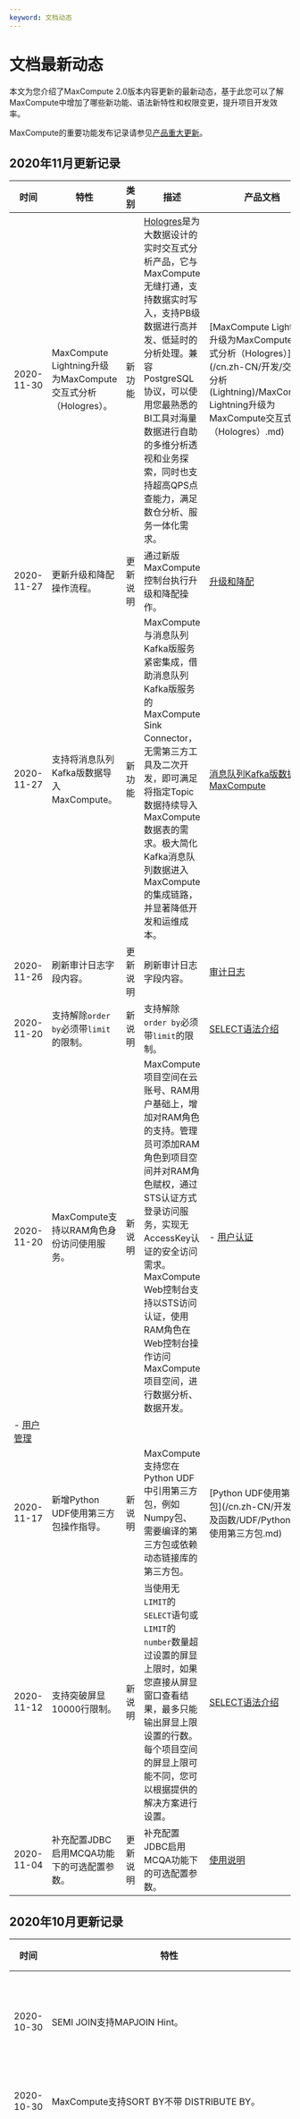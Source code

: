 ```yaml
---
keyword: 文档动态
---
```


# 文档最新动态

本文为您介绍了MaxCompute 2.0版本内容更新的最新动态，基于此您可以了解MaxCompute中增加了哪些新功能、语法新特性和权限变更，提升项目开发效率。

MaxCompute的重要功能发布记录请参见[产品重大更新](https://www.aliyun.com/product/new?spm=5176.7944453.1265056.211view.111f52df4vEBpy&category=19&product=80)。

## 2020年11月更新记录

|时间|特性|类别|描述|产品文档|
|--|--|--|--|----|
|2020-11-30|MaxCompute Lightning升级为MaxCompute交互式分析（Hologres）。|新功能|[Hologres](/cn.zh-CN/产品简介/什么是Hologres.md)是为大数据设计的实时交互式分析产品，它与MaxCompute无缝打通，支持数据实时写入，支持PB级数据进行高并发、低延时的分析处理。兼容PostgreSQL协议，可以使用您最熟悉的BI工具对海量数据进行自助的多维分析透视和业务探索，同时也支持超高QPS点查能力，满足数仓分析、服务一体化需求。|[MaxCompute Lightning升级为MaxCompute交互式分析（Hologres）](/cn.zh-CN/开发/交互式分析 (Lightning)/MaxCompute Lightning升级为MaxCompute交互式分析（Hologres）.md)|
|2020-11-27|更新升级和降配操作流程。|更新说明|通过新版MaxCompute控制台执行升级和降配操作。|[升级和降配](/cn.zh-CN/产品定价/升级和降配.md)|
|2020-11-27|支持将消息队列Kafka版数据导入MaxCompute。|新功能|MaxCompute与消息队列Kafka版服务紧密集成，借助消息队列Kafka版服务的MaxCompute Sink Connector，无需第三方工具及二次开发，即可满足将指定Topic数据持续导入MaxCompute数据表的需求。极大简化Kafka消息队列数据进入MaxCompute的集成链路，并显著降低开发和运维成本。|[消息队列Kafka版数据导入MaxCompute](/cn.zh-CN/开发/数据上传下载/消息队列Kafka版数据导入MaxCompute.md)|
|2020-11-26|刷新审计日志字段内容。|更新说明|刷新审计日志字段内容。|[审计日志](/cn.zh-CN/管理/审计日志.md)|
|2020-11-20|支持解除`order by`必须带`limit`的限制。|新说明|支持解除`order by`必须带`limit`的限制。|[SELECT语法介绍](/cn.zh-CN/开发/SQL及函数/SELECT语句/SELECT语法介绍.md)|
|2020-11-20|MaxCompute支持以RAM角色身份访问使用服务。|新说明|MaxCompute项目空间在云账号、RAM用户基础上，增加对RAM角色的支持。管理员可添加RAM角色到项目空间并对RAM角色赋权，通过STS认证方式登录访问服务，实现无AccessKey认证的安全访问需求。MaxCompute Web控制台支持以STS访问认证，使用RAM角色在Web控制台操作访问MaxCompute项目空间，进行数据分析、数据开发。|-   [用户认证](/cn.zh-CN/管理/安全管理详解/用户及授权管理/用户认证.md)
-   [用户管理](/cn.zh-CN/管理/安全管理详解/用户及授权管理/用户管理.md) |
|2020-11-17|新增Python UDF使用第三方包操作指导。|新说明|MaxCompute支持您在Python UDF中引用第三方包，例如Numpy包、需要编译的第三方包或依赖动态链接库的第三方包。|[Python UDF使用第三方包](/cn.zh-CN/开发/SQL及函数/UDF/Python UDF使用第三方包.md)|
|2020-11-12|支持突破屏显10000行限制。|新说明|当使用无`LIMIT`的`SELECT`语句或`LIMIT`的`number`数量超过设置的屏显上限时，如果您直接从屏显窗口查看结果，最多只能输出屏显上限设置的行数。每个项目空间的屏显上限可能不同，您可以根据提供的解决方案进行设置。|[SELECT语法介绍](/cn.zh-CN/开发/SQL及函数/SELECT语句/SELECT语法介绍.md)|
|2020-11-04|补充配置JDBC启用MCQA功能下的可选配置参数。|更新说明|补充配置JDBC启用MCQA功能下的可选配置参数。|[使用说明](/cn.zh-CN/开发/查询加速（MCQA）/使用说明.md)|

## 2020年10月更新记录

|时间|特性|类别|描述|产品文档|
|--|--|--|--|----|
|2020-10-30|SEMI JOIN支持MAPJOIN Hint。|更新说明|SEMI JOIN支持MAPJOIN Hint，提高LEFT SEMI或ANTI JOIN的性能，为数据倾斜问题提供解决方案。|[SEMI JOIN](/cn.zh-CN/开发/SQL及函数/SELECT语句/SEMI JOIN.md)|
|2020-10-30|MaxCompute支持SORT BY不带 DISTRIBUTE BY。|更新说明|MaxCompute支持不带DISTRIBUTE BY的SORT BY，提供数据重排的解决方案，提高SQL执行的过滤性能。|[SELECT语法介绍](/cn.zh-CN/开发/SQL及函数/SELECT语句/SELECT语法介绍.md)|
|2020-10-30|INSERT命令支持ZORDER BY子句，提升查询时的过滤性能。|新功能|支持把数据相近的行排列在一起，提升查询时的过滤性能，同时降低存储成本。|[更新表数据（INSERT OVERWRITE and INSERT INTO）](/cn.zh-CN/开发/SQL及函数/INSERT语句/更新表数据（INSERT OVERWRITE and INSERT INTO）.md)|
|2020-10-30|支持通过条件筛选方式批量删除分区。|新功能|如果用户希望一次性删除符合某个规则条件的一个或多个分区，可以使用条件表达式匹配分区进行批量删除。|[分区和列操作](/cn.zh-CN/开发/SQL及函数/DDL语句/分区和列操作.md)|
|2020-10-30|OSS外部表CSV或TSV文件支持GBK编码格式。|更新说明|`odps.text.option.encoding`属性支持GBK编码格式。|[内置Extractor访问OSS](/cn.zh-CN/开发/外部表/内置Extractor访问OSS.md)|
|2020-10-30|时间函数YEAR/QUARTER/MONTH/DAY/HOUR/MINUTE/SECOND增加对DATETIME输入数据类型的支持。|更新说明|时间函数YEAR/QUARTER/MONTH/DAY/HOUR/MINUTE/SECOND增加对DATETIME输入数据类型的支持。|[日期函数](/cn.zh-CN/开发/SQL及函数/内建函数/日期函数.md)|
|2020-10-30|新增WIDTH\_BUCKET函数。|新功能|支持获取某个字段值落入的分组编号。|[数学函数](/cn.zh-CN/开发/SQL及函数/内建函数/数学函数.md)|
|2020-10-12|查询加速（MCQA）功能商业化。|更新说明|查询加速（MCQA）功能商业化，正式开始收费。|[MCQA概述](/cn.zh-CN/开发/查询加速（MCQA）/概述.md)|
|2020-10-10|支持修改表的聚簇属性。|新说明|新增修改表的聚簇属性说明。|[表操作](/cn.zh-CN/开发/SQL及函数/DDL语句/表操作.md)|

## 2020年9月更新记录

|时间|特性|类别|描述|产品文档|
|--|--|--|--|----|
|2020-09-30|MaxCompute控制台改版。|新功能|MaxCompute控制台改版，新版用户界面和新功能简化了用户在开通服务、创建项目、管理及监控计算资源和分析SQL查询结果等方面的操作。|-   [开通MaxCompute](/cn.zh-CN/准备工作/开通MaxCompute.md)
-   [创建项目空间](/cn.zh-CN/准备工作/创建项目空间.md)
-   [快速体验MaxCompute](/cn.zh-CN/快速入门/快速体验MaxCompute.md)
-   [查询编辑器](/cn.zh-CN/工具及下载/查询编辑器.md) |
|2020-09-17|新增创建RAM用户描述。|新说明|新增创建RAM用户描述。|[创建RAM用户](/cn.zh-CN/准备工作/创建RAM用户.md)|
|2020-09-11|新增Logview 2.0功能。|新功能|Logview 2.0扩展了MaxCompute作业的监控指标，提供作业回放功能，新增Fuxi Sensor支持查看作业内存及CPU使用情况。|[使用Logview 2.0查看Job运行信息](/cn.zh-CN/开发/Job运行信息查看/使用Logview 2.0查看Job运行信息.md)|
|2020-09-08|更新服务注销说明。|更新说明|更新服务注销操作说明。|[服务注销与资源释放](/cn.zh-CN/产品定价/服务注销与资源释放.md)|
|2020-09-03|更新Tunnel Upload说明。|更新说明|更新Tunnel Upload命令使用说明。|[Tunnel命令参考](/cn.zh-CN/开发/数据上传下载/使用Tunnel命令上传下载数据/Tunnel命令参考.md)|
|2020-09-01|新增BigQuery数据迁移至MaxCompute最佳实践。|新实践|为您介绍如何将BigQuery数据迁移至MaxCompute。|[BigQuery数据迁移至MaxCompute](/cn.zh-CN/最佳实践/数据迁移/BigQuery数据迁移至MaxCompute.md)|
|2020-09-01|新增Amazon Redshift数据迁移至MaxCompute最佳实践。|新实践|为您介绍如何将Amazon Redshift数据迁移至MaxCompute。|[Amazon Redshift数据迁移至MaxCompute](/cn.zh-CN/最佳实践/数据迁移/Amazon Redshift数据迁移至MaxCompute.md)|
|2020-09-01|新增内建函数常见问题。|新说明|为您介绍内建函数的常见问题。|[内建函数](/cn.zh-CN/常见问题/SQL/内建函数.md)|

## 2020年8月更新记录

|时间|特性|类别|描述|产品文档|
|--|--|--|--|----|
|2020-08-20|新增查询加速（MCQA）功能。|新功能|为您介绍MaxCompute查询加速MCQA（MaxCompute Query Acceleration）功能，并帮助您了解该功能的系统架构、关键特性、应用场景、使用限制和使用说明。|[MCQA概述](/cn.zh-CN/开发/查询加速（MCQA）/概述.md)|
|2020-08-20|新增备份存储计费详情。|更新说明|为您介绍备份存储计费详情。|[存储费用（按量计费）](/cn.zh-CN/产品定价/存储费用（按量计费）.md)|
|2020-08-17|新增数据科学（Mars）和备份存储计费方式。|更新说明|为您介绍数据科学（Mars）和备份存储计费方式。|[计费方式](/cn.zh-CN/产品定价/计费方式.md)|
|2020-08-17|新增数据科学（Mars）和查询加速（MCQA）计费详情。|更新说明|为您介绍数据科学（Mars）和查询加速（MCQA）计费详情。|[计算费用（按量计费）](/cn.zh-CN/产品定价/计算费用（按量计费）.md)|
|2020-08-05|新增SERDEPROPERTIES支持的属性项`odps.text.option.use.quote`。|新说明|指定是否识别CSV的列分隔符`"`。|[内置Extractor访问OSS](/cn.zh-CN/开发/外部表/内置Extractor访问OSS.md)|

## 2020年7月更新记录

|时间|特性|类别|描述|产品文档|
|--|--|--|--|----|
|2020-07-29|新增迁移MaxCompute数据至OTS最佳实践。|新实践|为您介绍如何将MaxCompute数据迁移至表格存储OTS。|[MaxCompute数据迁移至OTS](/cn.zh-CN/最佳实践/数据迁移/MaxCompute数据迁移至OTS.md)|
|2020-07-29|新增迁移MaxCompute数据至OSS最佳实践。|新实践|为您介绍如何使用DataWorks的数据同步功能将MaxCompute数据迁移至对象存储OSS。|[MaxCompute数据迁移至OSS](/cn.zh-CN/最佳实践/数据迁移/MaxCompute数据迁移至OSS.md)|
|2020-07-24|新增数据加密功能。|新功能|MaxCompute支持通过密钥管理服务KMS（Key Management Service）对数据进行加密存储，提供数据静态保护能力，满足企业监管和安全合规需求。|[数据加密](/cn.zh-CN/管理/数据加密.md)|
|2020-07-23|新增聚合函数。|新说明|新增`APPROX_DISTINCT`、`ANY_VALUE`、`ARG_MAX`和`ARG_MIN`函数。|[聚合函数](/cn.zh-CN/开发/SQL及函数/内建函数/聚合函数.md)|
|2020-07-23|Python UDF增加支持的数据类型。|新说明|Python UDF增加支持的数据类型。|-   [Python 2 UDF](/cn.zh-CN/开发/SQL及函数/UDF/Python 2 UDF.md)
-   [Python 3 UDF](/cn.zh-CN/开发/SQL及函数/UDF/Python 3 UDF.md) |
|2020-07-23|新增SQL语言定义函数。|新功能|MaxCompute支持通过SQL语言定义函数（SQL Function）在SQL脚本中使用SQL定义的UDF。|[SQL语言定义函数](/cn.zh-CN/开发/SQL及函数/UDF/SQL语言定义函数.md)|
|2020-07-23|新增代码嵌入式UDF。|新功能|MaxCompute支持通过代码嵌入式UDF（Embedded UDF）将Java或Python代码嵌入SQL脚本。|-   [代码嵌入式UDF](/cn.zh-CN/开发/SQL及函数/UDF/代码嵌入式UDF.md)
-   [UDT示例](/cn.zh-CN/开发/SQL及函数/UDT/UDT示例.md) |
|2020-07-23|MaxCompute的包年包月项目支持对指定SQL作业使用按量计费资源。|新功能|MaxCompute管家支持设置包年包月项目使用包年包月CU资源，而项目中的某些作业使用按量计费CU资源。只支持设置SQL类型作业使用按量计费CU资源。|[包年包月项目使用按量计费资源](/cn.zh-CN/管理/资源和作业管理/包年包月项目使用按量计费资源.md)|
|2020-07-23|MaxCompute管家升级。|更新功能|MaxCompute管家支持如下新功能： -   支持对包年包月项目的配额组设置分时时间段。
-   支持对包年包月项目设置按量计费配额组。
-   **项目**页面增加按量计费项目。
-   **作业**页面增加按量计费项目作业快照。

|[MaxCompute管家](/cn.zh-CN/管理/资源和作业管理/MaxCompute管家.md)|
|2020-07-23|新增包年包月作业优先级功能。|新功能|新增包年包月作业优先级功能，并提供开启、设置和查看作业优先级的操作指导。|[作业优先级](/cn.zh-CN/管理/资源和作业管理/作业优先级.md)|
|2020-07-02|新增备份与恢复功能。|新功能|新增备份与恢复功能，并提供相关操作命令和参考示例。|[备份与恢复](/cn.zh-CN/管理/备份与恢复.md)|

## 2020年6月更新记录

|时间|特性|类别|描述|产品文档|
|--|--|--|--|----|
|2020-06-03|新增Tunnel overwrite命令。|新说明|支持Tunnel overwrite命令。|[Tunnel命令参考](/cn.zh-CN/开发/数据上传下载/使用Tunnel命令上传下载数据/Tunnel命令参考.md)|
|2020-06-01|优化Spark访问VPC实例。|新说明和示例|新增内容如下： -   Spark访问VPC的白名单和地域的限制说明。
-   Spark访问不同实例时，合并JSON文本的结果示例。

|[Spark访问VPC实例](/cn.zh-CN/开发/Spark/Spark访问VPC实例.md)|
|2020-06-01|Policy和Download权限控制。|新示例|新增Policy授权和撤销的用法示例。|[Policy和Download权限控制](/cn.zh-CN/管理/安全管理详解/Policy和Download权限控制.md)|

## 2020年5月更新记录

|时间|特性|类别|描述|产品文档|
|--|--|--|--|----|
|2020-05-25|新增数据科学（Mars）。|新说明|新增数据科学（Mars）。|-   [概述](/cn.zh-CN/开发/数据科学（Mars）/概述.md)
-   [准备工作](/cn.zh-CN/开发/数据科学（Mars）/准备工作.md)
-   [使用说明](/cn.zh-CN/开发/数据科学（Mars）/使用说明.md) |
|2020-05-25|新增创建PyODPS 3节点。|新说明|介绍如何创建PyODPS 3节点。|[创建PyODPS 3节点]()|
|2020-05-11|新增Spark访问OSS配置说明。|新说明|新增Spark访问OSS配置说明。|[Spark访问OSS](/cn.zh-CN/开发/Spark/Spark访问OSS.md)|
|2020-05-11|新增审计日志功能。|新功能|新增审计日志功能。完整地记录您在MaxCompute服务内的各项操作行为。|[审计日志](/cn.zh-CN/管理/审计日志.md)|
|2020-05-08|新增华东2（金融云）区域。|新说明|新增华东2（金融云）区域。|[配置Endpoint](/cn.zh-CN/准备工作/配置Endpoint.md)|
|2020-05-08|1.0数据类型版本新增复杂数据类型。|新说明|介绍数据类型版本新增复杂数据类型。|[1.0数据类型版本](/cn.zh-CN/开发/数据类型/1.0数据类型版本.md)|
|2020-05-08|MMA迁移工具升级为2.0版本。|新说明|MMA迁移工具升级为2.0版本。|-   [MMA2.0迁移概述](/cn.zh-CN/工具及下载/MMA2.0迁移工具/MMA2.0迁移概述.md)
-   [MMA2.0运行准备工作](/cn.zh-CN/工具及下载/MMA2.0迁移工具/MMA2.0运行准备工作.md)
-   [MMA2.0安装和配置](/cn.zh-CN/工具及下载/MMA2.0迁移工具/MMA2.0安装和配置.md)
-   [MMA2.0数据迁移命令说明](/cn.zh-CN/工具及下载/MMA2.0迁移工具/MMA2.0数据迁移命令说明.md)
-   [其他类型作业迁移说明](/cn.zh-CN/工具及下载/MMA2.0迁移工具/其他类型作业迁移说明.md) |

## 2020年4月更新记录

|时间|特性|类别|描述|产品文档|
|--|--|--|--|----|
|2020-04-21|MaxCompute权限新增Label、Download和Policy相关功能。|新说明|新增权限相关功能如下： -   支持将Label授权给角色（Role）。
-   Policy支持GRANT方式授权。
-   支持Download权限控制。

|-   [Policy和Download权限控制](/cn.zh-CN/管理/安全管理详解/Policy和Download权限控制.md)
-   [列级别访问控制](/cn.zh-CN/管理/安全管理详解/列级别访问控制.md) |
|2020-04-20|MaxCompute数据存储格式全面升级为AliORC，为您提供MaxCompute数据存储性能参照。|新说明|通过TPC-DS测试数据对AliORC、Apache ORC和Apache Parquet进行测试对比，为您提供MaxCompute数据存储性能参照。|[存储性能](/cn.zh-CN/产品简介/存储性能.md)|
|2020-04-10|新增基于MaxCompute的大数据BI分析最佳实践。|新视频|介绍如何使用Quick BI可视化分析MaxCompute数据。|[基于MaxCompute的大数据BI分析最佳实践](https://help.aliyun.com/video_detail/161466.html?spm=a2c4g.11174359.2.21.64a526baBd3Ba1)|
|2020-04-03|新增MaxCompute管家详解。|新视频|介绍MaxCompute管家的功能和使用方法。|[MaxCompute管家详解](https://help.aliyun.com/video_detail/160669.html?spm=a2c4g.11174359.2.15.45c12bf4sf4TfP)|
|2020-04-03|新增MaxCompute支持限制单SQL消费功能。|新说明|介绍Project级别和Session级别的单SQL限制消费。|[消费监控告警](/cn.zh-CN/产品定价/消费监控告警.md)|

## 2020年3月更新记录

|时间|特性|类别|描述|产品文档|
|--|--|--|--|----|
|2020-03-27|支持三种MaxCompute数据类型版本。|新说明|介绍三种MaxCompute数据类型版本配置、适用场景和支持的数据类型。|-   [数据类型版本说明](/cn.zh-CN/开发/数据类型/数据类型版本说明.md)
-   [1.0数据类型版本](/cn.zh-CN/开发/数据类型/1.0数据类型版本.md)
-   [2.0数据类型版本](/cn.zh-CN/开发/数据类型/2.0数据类型版本.md)
-   [Hive兼容数据类型版本](/cn.zh-CN/开发/数据类型/Hive兼容数据类型版本.md)
-   [组件与数据类型的兼容](/cn.zh-CN/开发/数据类型/组件与数据类型的兼容.md) |
|2020-03-27|新增MaxCompute购买规格说明。|新视频|介绍MaxCompute购买规格和适用场景。|[MaxCompute规格详解](https://help.aliyun.com/video_detail/159547.html)|
|2020-03-25|新增概览页面和查看历史作业快照功能。|新功能|新增概览页面和查看历史作业快照功能。|[MaxCompute管家](/cn.zh-CN/管理/资源和作业管理/MaxCompute管家.md)|
|2020-03-20|新增支持MaxCompute Spark访问VPC实例。|新说明|您可以通过MaxCompute Spark访问VPC实例，包括用户自定义私有域名。|[Spark访问VPC实例](/cn.zh-CN/开发/Spark/Spark访问VPC实例.md)|
|2020-03-16|新增LOAD语法。|新说明|您可以通过LOAD命令从外部存储导入数据，向表或表的分区中追加数据、覆盖重写数据。|[LOAD](/cn.zh-CN/开发/SQL及函数/LOAD.md)|
|2020-03-16|新增内建函数`MUMERIC_HISTOGRAM`、`PERCENTILE_APPROX`和`PERCENTILE_APPROX`。|新说明|-   `MUMERIC_HISTOGRAM`：统计指定列的近似直方图。
-   `PERCENTILE_APPROX`：返回给定百分比下数值的近似百分比值。
-   `FORMAT_NUMBER`：将数字格式化为指定形式的字符串。

|-   [聚合函数](/cn.zh-CN/开发/SQL及函数/内建函数/聚合函数.md)
-   [数学函数](/cn.zh-CN/开发/SQL及函数/内建函数/数学函数.md) |
|2020-03-04|新增使用独享数据集成资源，将您在ECS上自建的MySQL数据库中的数据，迁移到MaxCompute的示例。|新实践|新增使用独享数据集成资源，将您在ECS上自建的MySQL数据库中的数据，迁移到MaxCompute的示例。|[迁移ECS自建MySQL数据库至MaxCompute]()|

## 2020年2月更新记录

|时间|特性|类别|描述|产品文档|
|--|--|--|--|----|
|2020-02-26|新增内建函数`TABLE_EXISTS`和`PARTITION_EXISTS`。|新说明|新增内建函数`TABLE_EXISTS`和`PARTITION_EXISTS`。|-   [TABLE\_EXISTS](/cn.zh-CN/开发/SQL及函数/内建函数/其他函数.mdsection_ky9_3so_zof)
-   [PARTITION\_EXISTS](/cn.zh-CN/开发/SQL及函数/内建函数/其他函数.mdsection_gy2_h1b_kb1) |
|2020-02-26|表级别支持禁止生命周期。|新说明|表级别支持禁止生命周期。|[禁止/恢复生命周期](/cn.zh-CN/开发/SQL及函数/DDL语句/生命周期操作.md)|
|2020-02-26|OSS外表功能增强。|更新功能|-   外表访问OSS支持HTTPS。
-   支持MSCK REPAIR TABLE语法。

|[内置Extractor访问OSS](/cn.zh-CN/开发/外部表/内置Extractor访问OSS.md)|
|2020-02-26|MaxCompute提供了CLONE TABLE功能，将表数据复制到另一个表中，让数据移动和复制更便捷。|新功能|MaxCompute提供了CLONE TABLE功能，支持将表数据复制到另一个表中，让数据移动和复制更便捷。|[CLONE TABLE](/cn.zh-CN/开发/SQL及函数/CLONE TABLE.md)|
|2020-02-26|MaxCompute正式支持Python 3 UDF。|新功能|Python 2官方即将停止维护，越来越多的三方库也开始只支持 Python 3，因此MaxCompute也正式支持Python 3 UDF。|[Python 3 UDF](/cn.zh-CN/开发/SQL及函数/UDF/Python 3 UDF.md)|
|2020-02-26|MaxCompute扩充了GROUPING的表达方式，支持CUBE、 ROLLUP和GROUPING SETS的嵌套使用。|新说明|MaxCompute扩充了GROUPING的表达方式，支持CUBE、ROLLUP和GROUPING SETS的嵌套使用。|[GROUPING SETS](/cn.zh-CN/开发/SQL及函数/SELECT语句/GROUPING SETS.md)|
|2020-02-25|对MaxCompute SQL与Hive进行对比分析。|新视频|对MaxCompute SQL与Hive进行对比分析。|[MaxCompute SQL与Hive对比分析](https://help.aliyun.com/video_detail/154157.html)|
|2020-02-25|介绍Spark on MaxCompute。|新视频|介绍Spark on MaxCompute。|[Spark on MaxCompute介绍](https://help.aliyun.com/video_detail/154161.html)|
|2020-02-18|新增设置子账号为超级管理员最佳实践。|新实践|介绍将子账号设置为超级管理员的操作方法、提供了超级管理员在工作中的使用建议。|[MaxCompute项目设置RAM子账号为超级管理员](/cn.zh-CN/最佳实践/安全管理/MaxCompute项目设置RAM子账号为超级管理员.md)|
|2020-02-03|新增Super\_Administrator内置角色。|新说明|内置Super\_Administrator角色，拥有项目内所有管理权限和资源权限。|-   [管理角色说明](/cn.zh-CN/管理/安全管理基础/管理角色/管理角色说明.md)
-   [用户与权限管理](/cn.zh-CN/管理/安全管理基础/用户与权限管理.md)
-   [MaxCompute和DataWorks权限关系](/cn.zh-CN/管理/安全管理基础/MaxCompute和DataWorks权限关系.md) |

## 2020年1月更新记录

|时间|特性|类别|描述|产品文档|
|--|--|--|--|----|
|2020-01-14|新增MMA迁移工具说明。|新说明|对迁移工具MMA的原理、安装以及使用的说明。|-   [MMA2.0迁移概述](/cn.zh-CN/工具及下载/MMA2.0迁移工具/MMA2.0迁移概述.md)
-   [MMA2.0运行准备工作](/cn.zh-CN/工具及下载/MMA2.0迁移工具/MMA2.0运行准备工作.md)
-   [MMA2.0数据迁移命令说明](/cn.zh-CN/工具及下载/MMA2.0迁移工具/MMA2.0数据迁移命令说明.md)
-   [其他类型作业迁移说明](/cn.zh-CN/工具及下载/MMA2.0迁移工具/其他类型作业迁移说明.md) |
|2020-01-14|SQL兼容性升级。|新说明|`get_idcard_age`、`concat_ws`及`like`函数行为变更说明。|-   [其他函数](/cn.zh-CN/开发/SQL及函数/内建函数/其他函数.md)
-   [字符串函数](/cn.zh-CN/开发/SQL及函数/内建函数/字符串函数.md)
-   [LIKE字符匹配](/cn.zh-CN/开发/SQL及函数/附录/LIKE字符匹配.md) |
|2020-01-09|新增参数说明。|新说明|对示例中的参数进行详细的说明。|[项目空间的数据保护](/cn.zh-CN/管理/安全管理详解/项目空间的数据保护.md)|
|2020-01-07|新增结巴分词自定义词典最佳实践。|新实践|在PyODPS节点实现结巴中文分词的基础上新增自定义词典的示例。|[PyODPS节点实现结巴中文分词]()|

## 2019年12月更新记录

|时间|特性|类别|描述|产品文档|
|--|--|--|--|----|
|2019-12-31|新增Oracle数据迁移MaxCompute最佳实践。|新实践|新增Oracle数据迁移MaxCompute最佳实践。|[迁移Oracle数据至MaxCompute最佳实践]()|
|2019-12-26|新增日志数据迁移至MaxCompute最佳实践。|新实践|新增日志数据迁移至MaxCompute最佳实践。|-   [概述](/cn.zh-CN/最佳实践/数据迁移/日志数据迁移至MaxCompute/概述.md)
-   [通过Tunnel迁移日志数据至MaxCompute](/cn.zh-CN/最佳实践/数据迁移/日志数据迁移至MaxCompute/通过Tunnel迁移日志数据至MaxCompute.md)
-   [通过DataHub迁移日志数据至MaxCompute](/cn.zh-CN/最佳实践/数据迁移/日志数据迁移至MaxCompute/通过DataHub迁移日志数据至MaxCompute.md)
-   [通过DataWorks数据集成迁移日志数据至MaxCompute](/cn.zh-CN/最佳实践/数据迁移/日志数据迁移至MaxCompute/通过DataWorks数据集成迁移日志数据至MaxCompute.md)
-   [通过LogHub迁移日志数据至MaxCompute](/cn.zh-CN/最佳实践/数据迁移/日志数据迁移至MaxCompute/通过LogHub迁移日志数据至MaxCompute.md) |
|2019-12-25|新增开源地理空间UDF。|新功能|您可以将开源地理空间UDF注册到MaxCompute中，以兼容开源Hive UDF的方式使用地理空间函数。|[开源地理空间UDF](/cn.zh-CN/开发/SQL及函数/UDF/开源地理空间UDF.md)|
|2019-12-19|包年包月新增非预留资源规格。|新规格|包年包月发布新规格非预留计算资源，售价为40元/CU/月。|-   [包年包月非预留计算资源](/cn.zh-CN/规格类型/包年包月非预留计算资源.md)
-   [MaxCompute管家](/cn.zh-CN/管理/资源和作业管理/MaxCompute管家.md)
-   [计算费用（包年包月）](/cn.zh-CN/产品定价/计算费用（包年包月）.md) |

## 2019年11月更新记录

|时间|特性|类别|描述|产品文档|
|--|--|--|--|----|
|2019-11-29|支持设置消费监控告警。|新说明|说明如何设置消费监控告警。|[消费监控告警](/cn.zh-CN/产品定价/消费监控告警.md)|
|2019-11-27|PyODPS节点实现避免将数据下载到本地的功能。|新实践|说明如何使用PyODPS节点实现避免将数据下载到本地。|[PyODPS节点实现避免将数据下载到本地](/cn.zh-CN/最佳实践/数据开发/PyODPS节点实现避免将数据下载到本地.md)|
|2019-11-22|CDM接口层以及其他对象的命名规范。|新说明|说明CDM接口层以及其他对象的命名规范。|-   [CDM接口数据层设计规范](/cn.zh-CN/规范/数仓建设指南/CDM接口数据层设计规范.md)
-   [其他命名规范](/cn.zh-CN/规范/数仓建设指南/其他命名规范.md) |
|2019-11-22|SQL结果动态脱敏。|新功能|说明动态脱敏功能的使用以及自定义脱敏规则的方法。|-   [概述](/cn.zh-CN/管理/MaxCompute数据动态脱敏/概述.md)
-   [自定义动态脱敏规则](/cn.zh-CN/管理/MaxCompute数据动态脱敏/自定义动态脱敏规则.md) |
|2019-11-18|支持将日志服务数据同步到MaxCompute。|新视频|说明日志服务数据如何同步到MaxCompute。|[日志服务数据如何同步到MaxCompute](https://help.aliyun.com/video_detail/144193.html)|
|​2019-11-15|监控报警新增监测MaxCompute按量付费的Project的作业消费情况。|新说明|监控报警新增监测MaxCompute按量付费的Project的作业消费情况。|[监控报警](/cn.zh-CN/管理/监控报警.md)|
|​2019-11-12|新增MaxCompute JDBC介绍。|新说明|-   新增MaxCompute JDBC功能介绍。
-   新增MaxCompute与Tableau集成说明。
-   新增MaxCompute与SQL Workbench/J集成说明。

|-   [概述](/cn.zh-CN/JDBC参考/概述.md)
-   [配置JDBC使用Tableau](/cn.zh-CN/JDBC参考/第三方工具集成/配置JDBC使用Tableau.md)
-   [配置JDBC使用SQL Workbench/J](/cn.zh-CN/JDBC参考/第三方工具集成/配置JDBC使用SQL Workbench/J.md) |
|2019-11-06|新增MySQL或RDS数据如何同步到MaxCompute视频。|新视频|新增MySQL或RDS数据如何同步到MaxCompute视频。|[MySQL或RDS数据如何同步到MaxCompute](https://help.aliyun.com/video_detail/143170.html)|
|2019-11-06|新增MaxCompute不支持分区剪裁函数说明。|新说明|新增MaxCompute不支持分区剪裁函数说明。|[与MySQL、Oracle内建函数对照表](/cn.zh-CN/开发/SQL及函数/内建函数/与MySQL、Oracle内建函数对照表.md)|
|2019-11-01|新增迁移工具。|新说明|新增MaxCompute迁移工具MMA。|[MMA2.0迁移概述](/cn.zh-CN/工具及下载/MMA2.0迁移工具/MMA2.0迁移概述.md)|

## 2019年10月更新记录

|时间|特性|类别|描述|产品文档|
|--|--|--|--|----|
|2019-10-31|新增Hive迁移到MaxCompute最佳实践视频。|新视频|新增Hive迁移到MaxCompute最佳实践视频。|[Hive迁移到MaxCompute最佳实践](https://help.aliyun.com/video_detail/142715.html)|
|2019-10-28|新增支持VPC网络IP白名单设置。|新功能|新增支持VPC网络IP白名单设置。|-   [项目空间操作](/cn.zh-CN/开发/常用命令/项目空间操作.md)
-   [设置IP白名单](/cn.zh-CN/管理/安全管理详解/快速开始/设置IP白名单.md) |
|2019-10-18|新增PyODPS示例。|新示例|-   新增PyODPS的排序示例。
-   新增PyODPS的去重。
-   新增PyODPS的采样。
-   新增PyODPS的数据缩放。
-   新增PyODPS的空值处理。

|-   [PyDOPS的排序](/cn.zh-CN/开发/PyODPS/示例程序/PyDOPS的排序.md)
-   [PyODPS的去重](/cn.zh-CN/开发/PyODPS/示例程序/PyODPS的去重.md)
-   [PyODPS的采样](/cn.zh-CN/开发/PyODPS/示例程序/PyODPS的采样.md)
-   [PyODPS的数据缩放](/cn.zh-CN/开发/PyODPS/示例程序/PyODPS的数据缩放.md)
-   [PyODPS的空值处理](/cn.zh-CN/开发/PyODPS/示例程序/PyODPS的空值处理.md) |
|2019-10-17|新增成本优化最佳实践。|新实践|新增成本优化最佳实践。|[成本优化](/cn.zh-CN/最佳实践/成本优化/成本优化概述.md)|
|2019-10-09|SQL语法新增功能。|新功能|-   新增合并分区语法。
-   新增JOIN与SETOP支持括号指定优先级语法。
-   新增内置函数JSON\_TUPLE。
-   新增日期函数EXTRACT。
-   新增两个flag。
-   支持LIMIT OFFSET。
-   支持指定表的列默认值。
-   支持自然连接。
-   支持新运算符。
-   新增删除分区语法。

|-   [分区和列操作](/cn.zh-CN/开发/SQL及函数/DDL语句/分区和列操作.md)
-   [JOIN](/cn.zh-CN/开发/SQL及函数/SELECT语句/JOIN.md)
-   [字符串函数](/cn.zh-CN/开发/SQL及函数/内建函数/字符串函数.md)
-   [日期函数](/cn.zh-CN/开发/SQL及函数/内建函数/日期函数.md)
-   [SELECT语法介绍](/cn.zh-CN/开发/SQL及函数/SELECT语句/SELECT语法介绍.md)
-   [SELECT语法介绍](/cn.zh-CN/开发/SQL及函数/SELECT语句/SELECT语法介绍.md)
-   [表操作](/cn.zh-CN/开发/SQL及函数/DDL语句/表操作.md)
-   [JOIN](/cn.zh-CN/开发/SQL及函数/SELECT语句/JOIN.md)
-   [运算符](/cn.zh-CN/开发/SQL及函数/运算符.md)
-   [分区和列操作](/cn.zh-CN/开发/SQL及函数/DDL语句/分区和列操作.md) |

## 2019年9月更新记录

|时间|特性|类别|描述|产品文档|
|--|--|--|--|----|
|2019-09-02|新增PyODPS的聚合操作示例。|新示例|新增PyODPS的聚合操作示例。|[PyODPS的聚合操作](/cn.zh-CN/开发/PyODPS/示例程序/PyODPS的聚合操作.md)|
|2019-09-02|新增PyODPS的列运算示例。|新示例|新增PyODPS的列运算示例。|[PyODPS的列运算](/cn.zh-CN/开发/PyODPS/示例程序/PyODPS的列运算.md)|

## 2019年8月更新记录

|时间|特性|类别|描述|产品文档|
|--|--|--|--|----|
|2019-08-13|新增PyODPS的Sequence及执行操作最佳实践。|新实践|新增PyODPS的Sequence及执行操作最佳实践。|[PyODPS的Sequence及执行操作](/cn.zh-CN/开发/PyODPS/示例程序/PyODPS的Sequence及执行操作.md)|
|2019-08-07|新增MaxCompute数据迁移至OSS最佳实践。|新实践|新增MaxCompute数据迁移至OSS最佳实践。|[MaxCompute数据迁移至OSS](/cn.zh-CN/最佳实践/数据迁移/MaxCompute数据迁移至OSS.md)|
|2019-08-01|新增PyODPS读取分区表数据最佳实践。|新实践|新增PyODPS读取分区表数据最佳实践。|[PyODPS读取分区表数据](/cn.zh-CN/开发/PyODPS/示例程序/PyODPS读取分区表数据.md)|
|2019-08-01|新增PyODPS查看一级分区最佳实践。|新实践|新增PyODPS查看一级分区最佳实践。|[PyODPS查看一级分区](/cn.zh-CN/开发/PyODPS/示例程序/PyODPS查看一级分区.md)|

## 2019年7月更新记录

|时间|特性|类别|描述|产品文档|
|--|--|--|--|----|
|2019-07-29|新增MaxCompute数据迁移至OTS最佳实践。|新实践|新增MaxCompute数据迁移至OTS最佳实践。|[MaxCompute数据迁移至OTS](/cn.zh-CN/最佳实践/数据迁移/MaxCompute数据迁移至OTS.md)|
|2019-07-25|新增PyODPS使用第三方包最佳实践。|新实践|新增PyODPS使用第三方包最佳实践。|[PyODPS使用第三方包](/cn.zh-CN/开发/PyODPS/示例程序/PyODPS使用第三方包.md)|
|2019-07-22|新增PyODPS节点实现结巴中文分词最佳实践。|新实践|新增PyODPS节点实现结巴中文分词最佳实践。|[PyODPS节点实现结巴中文分词]()|
|2019-07-22|新增PyODPS参数传递最佳实践。|新实践|新增PyODPS参数传递最佳实践。|[PyODPS参数传递](/cn.zh-CN/开发/PyODPS/示例程序/PyODPS参数传递.md)|
|2019-07-12|新增set命令odps-sql-reshuffle-dynamicpt说明。|新命令|该命令用于设置动态分区，以避免拆分动态分区时产生过多小文件。|[SET操作](/cn.zh-CN/开发/常用命令/SET操作.md)|
|2019-07-11|新增tablestore-columns-mapping说明点。|新说明|在指定映射时，提供的属性列必须是Table Store表的列，否则即使外部表可以创建成功，查询时也会报错。|[创建外部表](/cn.zh-CN/开发/外部表/访问OTS非结构化数据.md)|
|2019-07-09|新增子账号进行权限管理的案例。|新案例|以案例分析的形式为您介绍如何使用子账号进行权限管理。|[子账号进行权限管理](/cn.zh-CN/管理/安全管理案例/子账号进行权限管理.md)|
|2019-07-08|新增数据质量保障教程。|新教程|新增数据质量保障教程。|[数据质量教程概述](/cn.zh-CN/使用教程/数据质量保障教程/数据质量教程概述.md)|
|2019-07-05|新增UDF支持分区裁剪的说明引导。|新说明|新增UDF支持分区裁剪的说明引导。|[分区剪裁失效的场景分析](/cn.zh-CN/最佳实践/SQL/分区剪裁合理性评估.md)|
|2019-07-05|新增成都地区​的外网Endpoint和外网Tunnel Endpoint。|新功能|新增成都地区​的外网Endpoint和外网Tunnel Endpoint。|[配置Endpoint](/cn.zh-CN/准备工作/配置Endpoint.md)|
|2019-07-04|新增开通MaxCompute服务说明。|新说明|开通MaxCompute服务后，您可以进入管理控制台创建项目。MaxCompute管理控制台即为DataWorks管理控制台，因此您在创建项目前，请先开通DataWorks服务。|[开通MaxCompute](/cn.zh-CN/准备工作/开通MaxCompute.md)|

## 2019年6月更新记录

|时间|特性|类别|描述|产品文档|
|--|--|--|--|----|
|2019-06-28|新增创建项目的前提条件说明。|新说明|创建项目前，您需要先开通DataWorks服务，并确保开通的Region与MaxCompute开通的Region保持一致。|[创建项目空间](/cn.zh-CN/准备工作/创建项目空间.md)|
|2019-06-25|新增时区配置功能介绍。|新功能|新增时区配置功能介绍。|[时区配置操作](/cn.zh-CN/开发/常用命令/时区配置操作.md)|
|2019-06-25|新增MaxCompute跨项目迁移的最佳实践。|新实践|介绍了同区域下不同的MaxCompute项目如何实现配置与数据的迁移。|[MaxCompute跨项目迁移](/cn.zh-CN/最佳实践/数据迁移/MaxCompute跨项目迁移.md)|
|2019-06-25|SQL语言功能升级。|新功能|-   UDT支持资源的访问。
-   UDT实现函数重载。
-   UDAF/UDTF支持动态参数。
-   支持参数化视图。
-   UDF支持分区裁剪。
-   支持直接查看建表语句。

|-   [2019年6月25日-SQL语言功能升级](/cn.zh-CN/新功能发布记录/公告.md)
-   [动态参数说明](/cn.zh-CN/开发/SQL及函数/UDF/动态参数说明.md)
-   [参数化视图](/cn.zh-CN/开发/SQL及函数/参数化视图.md)
-   [WHERE子句过滤（where\_condition）](/cn.zh-CN/开发/SQL及函数/SELECT语句/SELECT语法介绍.md)
-   [查看建表语句](/cn.zh-CN/开发/SQL及函数/DDL语句/表操作.md) |
|2019-06-20|新增教程。|新教程|新增搭建互联网在线运营分析平台的教程。|[搭建互联网在线运营分析平台](https://help.aliyun.com/document_detail/122338.html)|
|2019-06-19|更新NOT IN/IN子查询返回数量超1000时的解决方案。|新方案|更新NOT IN/IN子查询返回数量超1000时的解决方案。|[在执行MaxCompute SQL过程中，使用NOT IN后面接子查询，子查询返回的结果是上万级别的数据量，但当IN和NOT IN后面的子查询返回的是分区时，返回的数量上限为1000。在必须使用NOT IN的情况下，该如何实现此查询？](/cn.zh-CN/常见问题/SQL/SQL语句.md)|
|2019-06-19|新增PyODPS最佳实践参考示例。|新示例|新增PyODPS最佳实践参考示例。|[常见问题与最佳实践](/cn.zh-CN/开发/PyODPS/常见问题与最佳实践.md)|
|2019-06-18|新增Package授权引导说明。|新说明|完成Package授权后，使用方在读Package中的表时，表名的写法为：表所属Project名称-表名。|[Package授权管理](/cn.zh-CN/管理/安全管理基础/用户与权限管理.md)|
|2019-06-18|新增包年包月资源组监控报警。|新功能|阿里云的云监控服务中的监控报警功能可用于监测MaxCompute包年包月资源组的使用情况。|[监控报警](/cn.zh-CN/管理/监控报警.md)|
|2019-06-17|新增VALUES文档引导说明。|新说明|介绍了如何在业务测试阶段，创建数据进行简单的测试。|[VALUES](/cn.zh-CN/开发/SQL及函数/INSERT语句/VALUES.md)|
|2019-06-05|新增复杂类型数据的上传下载示例。|新示例|新增复杂类型数据的上传下载示例。|[复杂数据类型上传下载示例](/cn.zh-CN/开发/数据上传下载/批量数据通道SDK示例/复杂数据类型上传下载示例.md)|
|2019-06-04|新增复杂类型数据的说明。|新说明|MaxCompute的复杂数据类型可以被任意嵌套使用。|[数据类型版本说明](/cn.zh-CN/开发/数据类型/数据类型版本说明.md)|
|2019-06-03|新增阿里云Elasticsearch数据迁移至MaxCompute最佳实践。|新实践|新增阿里云Elasticsearch数据迁移至MaxCompute最佳实践。|[Elasticsearch数据迁移至MaxCompute](/cn.zh-CN/最佳实践/数据迁移/Elasticsearch数据迁移至MaxCompute.md)|
|2019-06-03|新增服务注销与资源释放介绍。|新说明|开通MaxCompute服务后，不支持注销服务。|[服务注销与资源释放](/cn.zh-CN/产品定价/服务注销与资源释放.md)|
|2019-06-01|新增教程。|新教程|新增构建与优化数据仓库的教程。|[构建与优化数据仓库](https://help.aliyun.com/document_detail/114631.html)|

## 2019年5月更新记录

|时间|特性|类别|描述|产品文档|
|--|--|--|--|----|
|2019-05-31|新增Java SDK示例。|新示例|新增Java SDK示例。|-   [运行安全命令](/cn.zh-CN/SDK参考/Java SDK/Java SDK示例/运行安全命令.md)
-   [Instance Logview](/cn.zh-CN/SDK参考/Java SDK/Java SDK示例/Instance Logview.md)
-   [输出错误日志](/cn.zh-CN/SDK参考/Java SDK/Java SDK示例/输出错误日志.md)
-   [在SQL语句中设置Flag](/cn.zh-CN/SDK参考/Java SDK/Java SDK示例/在SQL语句中设置Flag.md)
-   [SQLTask配合Tunnel实现大量数据导出](/cn.zh-CN/SDK参考/Java SDK/Java SDK示例/SQLTask配合Tunnel实现大量数据导出.md) |
|2019-05-29|新增Kafka数据迁移至MaxCompute最佳实践。|新实践|新增Kafka数据迁移至MaxCompute最佳实践。|[Kafka数据迁移MaxCompute最佳实践](/cn.zh-CN/最佳实践/数据迁移/Kafka数据迁移MaxCompute最佳实践.md)|
|2019-05-28|新增用户自定义获取计量信息说明。|新说明|可通过计量API获取MaxCompute使用记录。|[查看账单详情](/cn.zh-CN/产品定价/查看账单详情.md)|
|2019-05-24|新增MaxCompute的ACID语义说明。|新说明|当遇到并发写入时，MaxCompute会根据ACID进行并发写的保障。|[ACID语义](/cn.zh-CN/产品简介/基本概念/ACID语义.md)、[Upload](/cn.zh-CN/开发/数据上传下载/使用Tunnel命令上传下载数据/Tunnel命令参考.mdsection_uwr_pwf_vdb)、[INSERT命令](/cn.zh-CN/开发/SQL及函数/INSERT语句/更新表数据（INSERT OVERWRITE and INSERT INTO）.mdsection_o5d_vdy_gfb)|
|2019-05-13|更新Spark开发指南。|新示例|新增Java、Scala和PySpark开发示例。|[搭建开发环境](/cn.zh-CN/开发/Spark/搭建开发环境.md)、[Java和Scala开发示例概述](/cn.zh-CN/开发/Spark/Java/Scala开发示例/Java和Scala开发示例概述.md)、[PySpark开发示例](/cn.zh-CN/开发/Spark/PySpark开发示例.md)|
|2019-05-10|新增欠费预警接收设置步骤说明。|新说明|主账号可以设置子账号接收欠费预警消息。|[欠费预警接收设置](/cn.zh-CN/产品定价/欠费预警与停机策略.md)|
|2019-05-08|新增包年包月套餐版说明。|新规格|介绍包年包月套餐版的基础资源、售价、注意事项和使用说明。|[套餐计费（包年包月）](/cn.zh-CN/产品定价/套餐计费（包年包月）.md)、[包年包月套餐版](/cn.zh-CN/规格类型/包年包月套餐版.md)|
|2019-05-06|新增数仓建设指南。|新指南|介绍数仓建设规范。|[数据模型架构规范](/cn.zh-CN/规范/数仓建设指南/数据模型架构规范.md)、[公共规范](/cn.zh-CN/规范/数仓建设指南/公共规范.md)、[ODS层设计规范](/cn.zh-CN/规范/数仓建设指南/ODS层设计规范.md)、[CDM公共维度层设计规范](/cn.zh-CN/规范/数仓建设指南/CDM公共维度层设计规范.md)、[CDM明细层设计规范](/cn.zh-CN/规范/数仓建设指南/CDM明细层设计规范.md)、[CDM汇总层设计规范](/cn.zh-CN/规范/数仓建设指南/CDM汇总层设计规范.md)、[MaxCompute数据开发规范](/cn.zh-CN/规范/数仓建设指南/MaxCompute数据开发规范.md)|
|2019-05-06|新增表设计指南。|新指南|介绍表设计指南。|[表的基本概念和原理](/cn.zh-CN/规范/表设计指南/表的基本概念和原理.md)、[表设计规范](/cn.zh-CN/规范/表设计指南/表设计规范.md)、[表设计最佳实践](/cn.zh-CN/规范/表设计指南/表设计最佳实践.md)、[MaxCompute表的高级功能](/cn.zh-CN/规范/表设计指南/MaxCompute表的高级功能.md)|
|2019-05-06|新增数据管理指南。|新指南|介绍数据管理指南。|[数据质量评估标准](/cn.zh-CN/管理/数据质量管理/数据质量保障原则.md)、[数据质量管理流程](/cn.zh-CN/管理/数据质量管理/数据质量管理流程.md)、[数据加工过程卡点校验](/cn.zh-CN/管理/数据质量管理/数据加工过程卡点校验.md)、[数据风险点监控](/cn.zh-CN/管理/数据质量管理/数据风险点监控.md)、[数据质量追溯](/cn.zh-CN/管理/数据质量管理/数据质量衡量.md)|
|2019-05-06|新增安全管理案例之行级别权限控制。|新案例|介绍如何实现行级别权限控制。|[行级别权限控制](/cn.zh-CN/管理/安全管理案例/行级别权限控制.md)|

